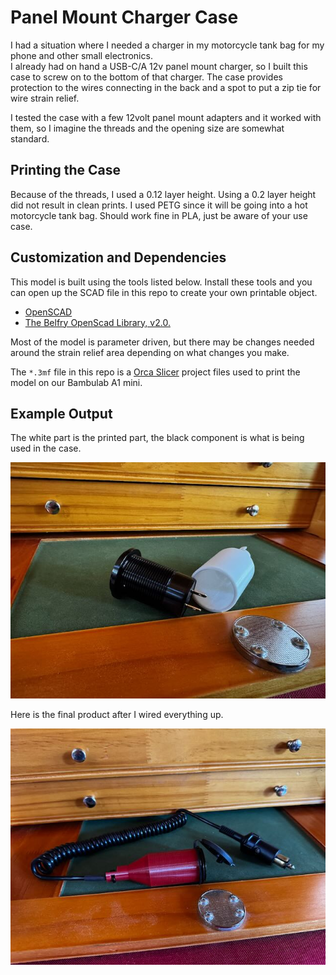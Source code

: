 # Panel Mount Charger Case

I had a situation where I needed a charger in my motorcycle tank bag for my phone and other small electronics.  
I already had on hand a USB-C/A 12v panel mount charger, so I built this case to screw on to the bottom of that 
charger.  The case provides protection to the wires connecting in the back and a spot to put a zip tie for
wire strain relief.  

I tested the case with a few 12volt panel mount adapters and it worked with them, so I imagine the threads and the 
opening size are somewhat standard.

## Printing the Case

Because of the threads, I used a 0.12 layer height.  Using a 0.2 layer height did not result in clean prints.
I used PETG since it will be going into a hot motorcycle tank bag.  Should work fine in PLA, just be aware of your
use case.

## Customization and Dependencies 

This model is built using the tools listed below. Install these tools and you can open up the SCAD file in this repo to create your own printable object.

- [OpenSCAD](https://openscad.org)
- [The Belfry OpenScad Library, v2.0.](https://github.com/BelfrySCAD/BOSL2)

Most of the model is parameter driven, but there may be changes needed around the strain relief area depending on what changes you make.

The `*.3mf` file in this repo is a [Orca Slicer](https://orcaslicer.com) project files used to print the model on our Bambulab  A1 mini.

## Example Output
The white part is the printed part, the black component is what is being used in the case.

![Example Printed Part](car-charger-components.jpeg)

Here is the final product after I wired everything up.

![Final Car Charger Build](car-charger-final.jpeg)

